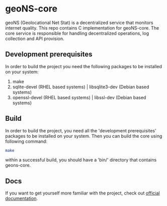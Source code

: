 # geoNS-core
geoNS (Geolocational Net Stat) is a decentralized service that monitors internet quality. This repo contains C implementation for geoNS-core. The core service is responsible for handling decentralized operations, log collection and API provision.

## Development prerequisites
In order to build the project you need the following packages to be installed on your system:
1. make
2. sqlite-devel (RHEL based systems) | libsqlite3-dev (Debian based systems)
3. openssl-devel (RHEL based systems) | libssl-dev (Debian based systems)

## Build
In order to build the project, you need all the 'development prerequisites' packages to be installed on your system. Then you can build the core using following command:
```bash
make
```
within a successful build, you should have a 'bin/' directory that contains geons-core.

## Docs
If you want to get yourself more familiar with the project, check out [official documentation](/docs/).